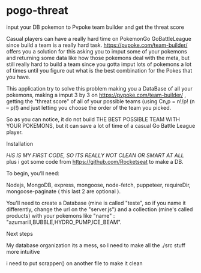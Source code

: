 # pogo-threat
input your DB pokemon to Pvpoke team builder and get the threat score

  Casual players can have a really hard time on PokemonGo GoBattleLeague since build a team is a really hard task. 
https://pvpoke.com/team-builder/ offers you a solution for this asking you to imput some of your pokemons and returning some data like how those pokemons deal with the meta, but still really hard to build a team since you gotta imput lots of pokemons a lot of times until you figure out what is the best combination for the Pokes that you have.
  
   This application try to solve this problem making you a DataBase of all your pokemons, making a imput 3 by 3 on https://pvpoke.com/team-builder/ , getting the "threat score" of all of your possible teams (using Cn,p = n!/p! (n – p)!) and just letting you choose the order of the team you picked.
   
   So as you can notice, it do not build THE BEST POSSIBLE TEAM WITH YOUR POKEMONS, but it can save a lot of time of a casual Go Battle League player. 
   
   
Installation

  *HIS IS MY FIRST CODE, SO ITS REALLY NOT CLEAN OR SMART AT ALL* plus i got some code from https://github.com/Rocketseat to make a DB.

  To begin, you’ll need:
  
  Nodejs, MongoDB, express, mongoose, node-fetch, puppeteer, requireDir, mongoose-paginate ( this last 2 are optional ).
  
You'll need to create a Database (mine is called "teste", so if you name it differently, change the url on the "server.js") and a collection (mine's called products) with your pokemons like "name" : "azumarill,BUBBLE,HYDRO_PUMP,ICE_BEAM".

Next steps

My database organization its a mess, so I need to make all the ./src stuff more intuitive 

i need to put scrapper() on another file to make it clean
